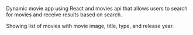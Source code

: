 Dynamic movie app using React and movies api that allows users to search for movies and receive results based on search.

Showing list of movies with movie image, title, type, and release year.